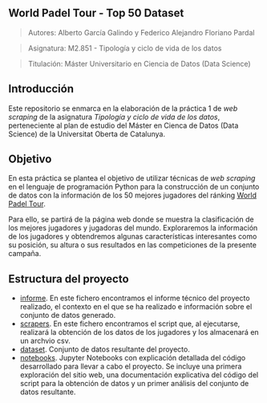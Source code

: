 World Padel Tour - Top 50 Dataset
---

> Autores: Alberto García Galindo y Federico Alejandro Floriano Pardal

> Asignatura: M2.851 - Tipología y ciclo de vida de los datos

> Titulación: Máster Universitario en Ciencia de Datos (Data Science)

Introducción
---

Este repositorio se enmarca en la elaboración de la práctica 1 de *web scraping* de la asignatura *Tipología y ciclo de vida de los datos*, perteneciente al plan de estudio del Máster en Cienca de Datos (Data Science) de la Universitat Oberta de Catalunya. 

Objetivo
---

En esta práctica se plantea el objetivo de utilizar técnicas de *web scraping* en el lenguaje de programación Python para la construcción de un conjunto de datos con la información de los 50 mejores jugadores del ránking [World Padel Tour](https://www.worldpadeltour.com/).

Para ello, se partirá de la página web donde se muestra la clasificación de los mejores jugadores y jugadoras del mundo. Exploraremos la información de los jugadores y obtendremos algunas características interesantes como su posición, su altura o sus resultados en las competiciones de la presente campaña.

Estructura del proyecto
---

- [informe](https://github.com/albergcg/wpt_webscraping/tree/main/informe). En este fichero encontramos el informe técnico del proyecto realizado, el contexto en el que se ha realizado e información sobre el conjunto de datos generado.
- [scrapers](https://github.com/albergcg/wpt_webscraping/tree/main/scrapers). En este fichero encontramos el script que, al ejecutarse, realizará la obtención de los datos de los jugadores y los almacenará en un archvio csv.
- [dataset](https://github.com/albergcg/wpt_webscraping/tree/main/dataset). Conjunto de datos resultante del proyecto.
- [notebooks](https://github.com/albergcg/wpt_webscraping/tree/main/notebooks). Jupyter Notebooks con explicación detallada del código desarrollado para llevar a cabo el proyecto. Se incluye una primera exploración del sitio web, una documentación explicativa del código del script para la obtención de datos y un primer análisis del conjunto de datos resultante.
